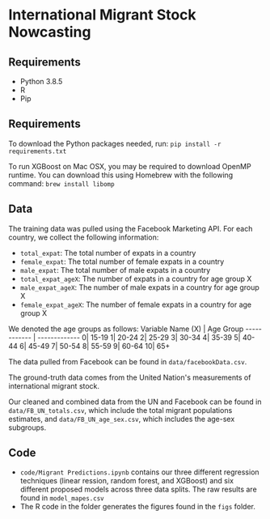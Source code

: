 # International Migrant Stock Nowcasting

## Requirements
* Python 3.8.5
* R
* Pip

## Requirements
To download the Python packages needed, run:
`pip install -r requirements.txt`

To run XGBoost on Mac OSX, you may be required to download OpenMP runtime. You can download this using Homebrew with the following command:
`brew install libomp`

## Data
The training data was pulled using the Facebook Marketing API. For each country, we collect the following information:
* `total_expat`: The total number of expats in a country
* `female_expat`: The total number of female expats in a country
* `male_expat`: The total number of male expats in a country
* `total_expat_ageX`: The number of expats in a country for age group X
* `male_expat_ageX`: The number of male expats in a country for age group X
* `female_expat_ageX`: The number of female expats in a country for age group X

We denoted the age groups as follows: 
Variable Name (X) | Age Group
------------ | -------------
0| 15-19
1| 20-24
2| 25-29
3| 30-34
4| 35-39
5| 40-44
6| 45-49
7| 50-54
8| 55-59
9| 60-64
10| 65+

The data pulled from Facebook can be found in `data/facebookData.csv`. 

The ground-truth data comes from the United Nation's measurements of international migrant stock. 

Our cleaned and combined data from the UN and Facebook can be found in `data/FB_UN_totals.csv`, which include the total migrant populations estimates, and `data/FB_UN_age_sex.csv`, which includes the age-sex subgroups. 

## Code
* `code/Migrant Predictions.ipynb` contains our three different regression techniques (linear ression, random forest, and XGBoost) and six different proposed models across three data splits. The raw results are found in `model_mapes.csv`
* The R code in the folder generates the figures found in the `figs` folder. 

